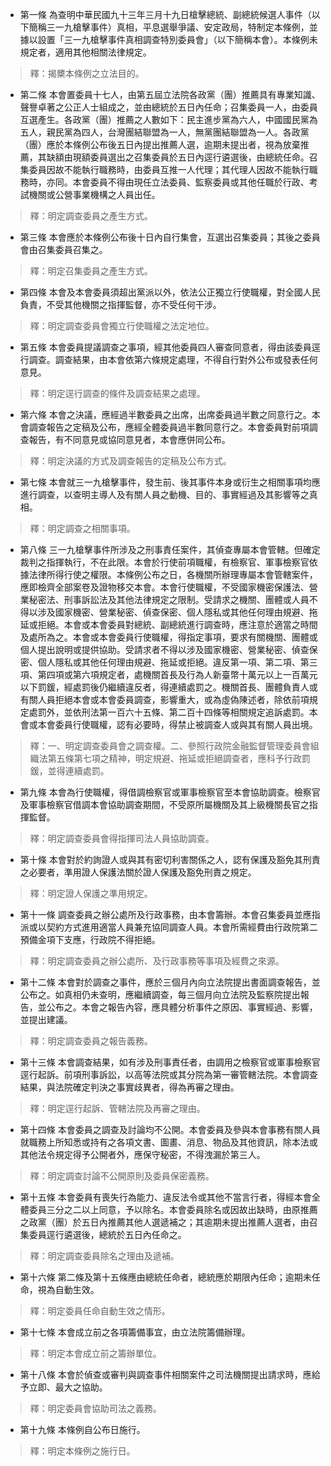 * 第一條 為查明中華民國九十三年三月十九日槍擊總統、副總統候選人事件（以下簡稱三一九槍擊事件）真相，平息選舉爭議、安定政局，特制定本條例，並據以設置「三一九槍擊事件真相調查特別委員會」（以下簡稱本會）。本條例未規定者，適用其他相關法律規定。

> 釋：揭櫫本條例之立法目的。

* 第二條 本會置委員十七人，由第五屆立法院各政黨（團）推薦具有專業知識、聲譽卓著之公正人士組成之，並由總統於五日內任命；召集委員一人，由委員互選產生。各政黨（團）推薦之人數如下：民主進步黨為六人，中國國民黨為五人，親民黨為四人，台灣團結聯盟為一人，無黨團結聯盟為一人。各政黨（團）應於本條例公布後五日內提出推薦人選，逾期未提出者，視為放棄推薦，其缺額由現額委員選出之召集委員於五日內逕行遴選後，由總統任命。召集委員因故不能執行職務時，由委員互推一人代理；其代理人因故不能執行職務時，亦同。本會委員不得由現任立法委員、監察委員或其他任職於行政、考試機關或公營事業機構之人員出任。

> 釋：明定調查委員之產生方式。

* 第三條 本會應於本條例公布後十日內自行集會，互選出召集委員；其後之委員會由召集委員召集之。

> 釋：明定召集委員之產生方式。

* 第四條 本會及本會委員須超出黨派以外，依法公正獨立行使職權，對全國人民負責，不受其他機關之指揮監督，亦不受任何干涉。

> 釋：明定調查委員會獨立行使職權之法定地位。

* 第五條 本會委員提議調查之事項，經其他委員四人審查同意者，得由該委員逕行調查。調查結果，由本會依第六條規定處理，不得自行對外公布或發表任何意見。

> 釋：明定逕行調查的條件及調查結果之處理。

* 第六條 本會之決議，應經過半數委員之出席，出席委員過半數之同意行之。本會調查報告之定稿及公布，應經全體委員過半數同意行之。本會委員對前項調查報告，有不同意見或協同意見者，本會應併同公布。

> 釋：明定決議的方式及調查報告的定稿及公布方式。

* 第七條 本會就三一九槍擊事件，發生前、後其事件本身或衍生之相關事項均應進行調查，以查明主導人及有關人員之動機、目的、事實經過及其影響等之真相。

> 釋：明定調查之相關事項。

* 第八條 三一九槍擊事件所涉及之刑事責任案件，其偵查專屬本會管轄。但確定裁判之指揮執行，不在此限。本會於行使前項職權，有檢察官、軍事檢察官依據法律所得行使之權限。本條例公布之日，各機關所辦理專屬本會管轄案件，應即檢齊全部案卷及證物移交本會。本會行使職權，不受國家機密保護法、營業秘密法、刑事訴訟法及其他法律規定之限制。受請求之機關、團體或人員不得以涉及國家機密、營業秘密、偵查保密、個人隱私或其他任何理由規避、拖延或拒絕。本會或本會委員對總統、副總統進行調查時，應注意於適當之時間及處所為之。本會或本會委員行使職權，得指定事項，要求有關機關、團體或個人提出說明或提供協助。受請求者不得以涉及國家機密、營業秘密、偵查保密、個人隱私或其他任何理由規避、拖延或拒絕。違反第一項、第二項、第三項、第四項或第六項規定者，處機關首長及行為人新臺幣十萬元以上一百萬元以下罰鍰，經處罰後仍繼續違反者，得連續處罰之。機關首長、團體負責人或有關人員拒絕本會或本會委員調查，影響重大，或為虛偽陳述者，除依前項規定處罰外，並依刑法第一百六十五條、第二百十四條等相關規定追訴處罰。本會或本會委員行使職權，認有必要時，得禁止被調查人或與其有關人員出境。

> 釋：一、明定調查委員會之調查權。二、參照行政院金融監督管理委員會組織法第五條第七項之精神，明定規避、拖延或拒絕調查者，應科予行政罰鍰，並得連續處罰。

* 第九條 本會為行使職權，得借調檢察官或軍事檢察官至本會協助調查。檢察官及軍事檢察官借調本會協助調查期間，不受原所屬機關及其上級機關長官之指揮監督。

> 釋：明定調查委員會得指揮司法人員協助調查。

* 第十條 本會對於約詢證人或與其有密切利害關係之人，認有保護及豁免其刑責之必要者，準用證人保護法關於證人保護及豁免刑責之規定。

> 釋：明定證人保護之準用規定。

* 第十一條 調查委員之辦公處所及行政事務，由本會籌辦。本會召集委員並應指派或以契約方式進用適當人員兼充協同調查人員。本會所需經費由行政院第二預備金項下支應，行政院不得拒絕。

> 釋：明定調查委員之辦公處所、及行政事務等事項及經費之來源。

* 第十二條 本會對於調查之事件，應於三個月內向立法院提出書面調查報告，並公布之。如真相仍未查明，應繼續調查，每三個月向立法院及監察院提出報告，並公布之。本會之報告內容，應具體分析事件之原因、事實經過、影響，並提出建議。

> 釋：明定調查委員之報告義務。

* 第十三條 本會調查結果，如有涉及刑事責任者，由調用之檢察官或軍事檢察官逕行起訴。前項刑事訴訟，以高等法院或其分院為第一審管轄法院。本會調查結果，與法院確定判決之事實歧異者，得為再審之理由。

> 釋：明定逕行起訴、管轄法院及再審之理由。

* 第十四條 本會委員之調查及討論均不公開。本會委員及參與本會事務有關人員就職務上所知悉或持有之各項文書、圖畫、消息、物品及其他資訊，除本法或其他法令規定得予公開者外，應保守秘密，不得洩漏於第三人。

> 釋：明定調查討論不公開原則及委員保密義務。

* 第十五條 本會委員有喪失行為能力、違反法令或其他不當言行者，得經本會全體委員三分之二以上同意，予以除名。本會委員除名或因故出缺時，由原推薦之政黨（團）於五日內推薦其他人選遞補之；其逾期未提出推薦人選者，由召集委員逕行遴選後，總統於五日內任命之。

> 釋：明定調查委員除名之理由及遞補。

* 第十六條 第二條及第十五條應由總統任命者，總統應於期限內任命；逾期未任命，視為自動生效。

> 釋：明定委員任命自動生效之情形。

* 第十七條 本會成立前之各項籌備事宜，由立法院籌備辦理。

> 釋：明定本會成立前之籌辦單位。

* 第十八條 本會於偵查或審判與調查事件相關案件之司法機關提出請求時，應給予立即、最大之協助。

> 釋：明定委員會協助司法之義務。

* 第十九條 本條例自公布日施行。

> 釋：明定本條例之施行日。

